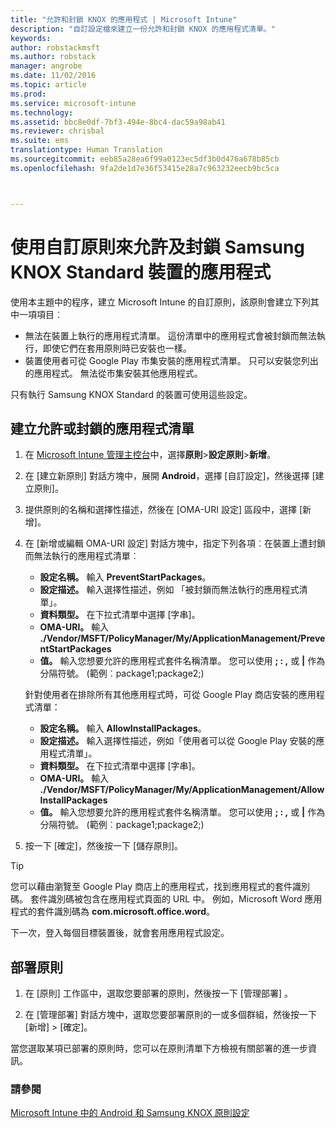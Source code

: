```yaml
---
title: "允許和封鎖 KNOX 的應用程式 | Microsoft Intune"
description: "自訂設定檔來建立一份允許和封鎖 KNOX 的應用程式清單。"
keywords: 
author: robstackmsft
ms.author: robstack
manager: angrobe
ms.date: 11/02/2016
ms.topic: article
ms.prod: 
ms.service: microsoft-intune
ms.technology: 
ms.assetid: bbc8e0df-7bf3-494e-8bc4-dac59a98ab41
ms.reviewer: chrisbal
ms.suite: ems
translationtype: Human Translation
ms.sourcegitcommit: eeb85a28ea6f99a0123ec5df3b0d476a678b85cb
ms.openlocfilehash: 9fa2de1d7e36f53415e28a7c963232eecb9bc5ca



---
```

# <a name="use-custom-policies-to-allow-and-block-apps-for-samsung-knox-standard-devices"></a>使用自訂原則來允許及封鎖 Samsung KNOX Standard 裝置的應用程式

使用本主題中的程序，建立 Microsoft Intune 的自訂原則，該原則會建立下列其中一項項目︰

- 無法在裝置上執行的應用程式清單。 這份清單中的應用程式會被封鎖而無法執行，即使它們在套用原則時已安裝也一樣。
- 裝置使用者可從 Google Play 市集安裝的應用程式清單。 只可以安裝您列出的應用程式。 無法從市集安裝其他應用程式。

只有執行 Samsung KNOX Standard 的裝置可使用這些設定。

## <a name="to-create-an-allowed-or-blocked-app-list"></a>建立允許或封鎖的應用程式清單

1. 在 [Microsoft Intune 管理主控台](https://manage.microsoft.com/)中，選擇**原則**&gt;**設定原則**&gt;**新增**。
2. 在 [建立新原則] 對話方塊中，展開 **Android**，選擇 [自訂設定]，然後選擇 [建立原則]。
3. 提供原則的名稱和選擇性描述，然後在 [OMA-URI 設定] 區段中，選擇 [新增]。
4. 在 [新增或編輯 OMA-URI 設定] 對話方塊中，指定下列各項︰在裝置上遭封鎖而無法執行的應用程式清單︰
    
    - **設定名稱。** 輸入 **PreventStartPackages**。
    - **設定描述。** 輸入選擇性描述，例如 「被封鎖而無法執行的應用程式清單」。
    -   **資料類型。** 在下拉式清單中選擇 [字串]。
    -   **OMA-URI。** 輸入 **./Vendor/MSFT/PolicyManager/My/ApplicationManagement/PreventStartPackages**
    -   **值。** 輸入您想要允許的應用程式套件名稱清單。 您可以使用 **; : ,** 或 **|** 作為分隔符號。 (範例︰package1;package2;)

    針對使用者在排除所有其他應用程式時，可從 Google Play 商店安裝的應用程式清單：

    - **設定名稱。** 輸入 **AllowInstallPackages**。
    - **設定描述。** 輸入選擇性描述，例如「使用者可以從 Google Play 安裝的應用程式清單」。
    - **資料類型。** 在下拉式清單中選擇 [字串]。
    - **OMA-URI。** 輸入 **./Vendor/MSFT/PolicyManager/My/ApplicationManagement/AllowInstallPackages**
    - **值。** 輸入您想要允許的應用程式套件名稱清單。 您可以使用 **; : ,** 或 **|** 作為分隔符號。 (範例︰package1;package2;)

4. 按一下 [確定]，然後按一下 [儲存原則]。 

>[!TIP]
> 您可以藉由瀏覽至 Google Play 商店上的應用程式，找到應用程式的套件識別碼。 套件識別碼被包含在應用程式頁面的 URL 中。 例如，Microsoft Word 應用程式的套件識別碼為 **com.microsoft.office.word**。

下一次，登入每個目標裝置後，就會套用應用程式設定。


## <a name="deploy-the-policy"></a>部署原則

1.  在 [原則]  工作區中，選取您要部署的原則，然後按一下 [管理部署] 。

2.  在 [管理部署] 對話方塊中，選取您要部署原則的一或多個群組，然後按一下 [新增]  &gt; [確定]。

 
當您選取某項已部署的原則時，您可以在原則清單下方檢視有關部署的進一步資訊。

### <a name="see-also"></a>請參閱
[Microsoft Intune 中的 Android 和 Samsung KNOX 原則設定](android-policy-settings-in-microsoft-intune.md)



<!--HONumber=Nov16_HO1-->


